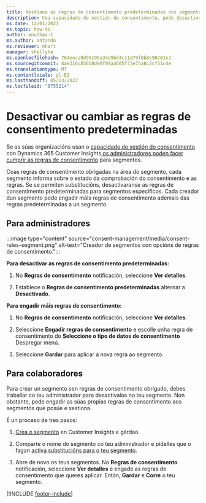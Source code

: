 ```yaml
---
title: Xestiona as regras de consentimento predeterminadas nos segmentos
description: Coa capacidade de xestión de consentimento, pode desactivar ou cambiar as regras de consentimento predeterminadas se as anulacións están activadas.
ms.date: 12/01/2021
ms.topic: how-to
author: anubhav-t
ms.author: antando
ms.reviewer: mhart
manager: shellyha
ms.openlocfilehash: 764eeca9d99c95a34d9bd4c11d79f8b8e90701e2
ms.sourcegitcommit: 4ae316c856b8de0f08a4605f73e75a8c2cf51c4e
ms.translationtype: MT
ms.contentlocale: gl-ES
ms.lasthandoff: 05/13/2022
ms.locfileid: "8755214"
---
```

# <a name="disable-or-change-default-consent-rules"></a>Desactivar ou cambiar as regras de consentimento predeterminadas

Se as súas organizacións usan o [capacidade de xestión do consentimento](consent-management/overview.md) con Dynamics 365 Customer Insights,[os administradores poden facer cumprir as regras de consentimento](activate-consent.md) para segmentos. 

Coas regras de consentimento obrigadas na área do segmento, cada segmento informa sobre o estado da comprobación do consentimento e as regras. Se se permiten substitucións, desactivaranse as regras de consentimento predeterminadas para segmentos específicos. Cada creador dun segmento pode engadir máis regras de consentimento ademais das regras predeterminadas a un segmento. 

## <a name="for-administrators"></a>Para administradores

:::image type="content" source="consent-management/media/consent-rules-segment.png" alt-text="Creador de segmentos con opcións de regras de consentimento.":::

**Para desactivar as regras de consentimento predeterminadas:**

1. No **Regras de consentimento** notificación, seleccione **Ver detalles**. 

1. Establece o **Regras de consentimento predeterminadas** alternar a **Desactivado**.

**Para engadir máis regras de consentimento:**

1. No **Regras de consentimento** notificación, seleccione **Ver detalles**. 

1. Seleccione **Engadir regras de consentimento** e escolle unha regra de consentimento do **Seleccione o tipo de datos de consentimento** Despregar menú.

1. Seleccione **Gardar** para aplicar a nova regra ao segmento.

## <a name="for-contributors"></a>Para colaboradores

Para crear un segmento sen regras de consentimento obrigado, debes traballar co teu administrador para desactivalos no teu segmento. Non obstante, pode engadir as súas propias regras de consentimento aos segmentos que posúe e xestiona.

É un proceso de tres pasos: 
1. [Crea o segmento](segments.md) en Customer Insights e gárdao. 

1. Comparte o nome do segmento co teu administrador e pídelles que o fagan [activa substitucións para o teu segmento](activate-consent.md). 

1. Abre de novo os teus segmentos. No **Regras de consentimento** notificación, seleccione **Ver detalles** e engade as regras de consentimento que queres aplicar. Entón, **Gardar** e **Corre** o teu segmento.



[!INCLUDE [footer-include](includes/footer-banner.md)] 
